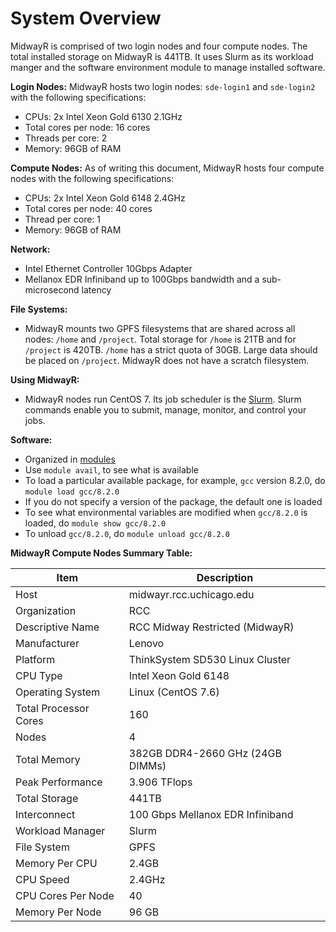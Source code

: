 # System Overview

MidwayR is comprised of two login nodes and four compute nodes. The total installed storage on MidwayR is 441TB.
It uses Slurm as its workload manger and the software environment module to manage installed software.

**Login Nodes:** MidwayR hosts two login nodes: `sde-login1` and `sde-login2` with the following specifications: 

* CPUs: 2x Intel Xeon Gold 6130 2.1GHz
* Total cores per node: 16 cores
* Threads per core: 2
* Memory: 96GB of RAM

**Compute Nodes:** As of writing this document, MidwayR hosts four compute nodes with the following specifications:

* CPUs: 2x Intel Xeon Gold 6148 2.4GHz
* Total cores per node: 40 cores
* Thread per core: 1
* Memory: 96GB of RAM

**Network:**

* Intel Ethernet Controller 10Gbps Adapter
* Mellanox EDR Infiniband up to 100Gbps bandwidth and a sub-microsecond latency

**File Systems:**

* MidwayR mounts two GPFS filesystems that are shared across all nodes: `/home` and `/project`. Total storage 
for `/home` is 21TB and for `/project` is 420TB.  `/home` has a strict quota of 30GB. Large data should be placed 
on `/project`. MidwayR does not have a scratch filesystem.

**Using MidwayR:**

* MidwayR nodes run CentOS 7.  Its job scheduler is the [Slurm](https://slurm.schedmd.com/). Slurm commands enable 
you to submit, manage, monitor, and control your jobs.

**Software:**

* Organized in [modules](http://modules.sourceforge.net/)
* Use `module avail`, to see what is available
* To load a particular available package, for example, `gcc` version 8.2.0, do `module load gcc/8.2.0`
* If you do not specify a version of the package, the default one is loaded
* To see what environmental variables are modified when `gcc/8.2.0` is loaded, do `module show gcc/8.2.0`
* To unload `gcc/8.2.0`, do `module unload gcc/8.2.0`

**MidwayR Compute Nodes Summary Table:**

| Item                 | Description                          |
| -------------------- | ------------------------------------ |
| Host                 | midwayr.rcc.uchicago.edu             |
| Organization         | RCC                                  |
| Descriptive Name     | RCC Midway Restricted  (MidwayR)     |
| Manufacturer         | Lenovo                               |
| Platform             | ThinkSystem SD530 Linux Cluster      |
| CPU Type             | Intel Xeon Gold 6148                 |
| Operating System     | Linux (CentOS 7.6)                   |
| Total Processor Cores| 160                                  |
| Nodes                | 4                                    |
| Total Memory         | 382GB DDR4-2660 GHz (24GB DIMMs)     |
| Peak Performance     | 3.906 TFlops                         |
| Total Storage        | 441TB                                |
| Interconnect         | 100 Gbps Mellanox EDR Infiniband     |
| Workload Manager     | Slurm                                |
| File System          | GPFS                                 |
| Memory Per CPU       | 2.4GB                                |
| CPU Speed            | 2.4GHz                               |
| CPU Cores Per Node   | 40                                   |
| Memory Per Node      | 96 GB                                |

